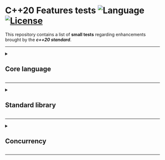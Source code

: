 # C++20 Features tests ![Language](https://img.shields.io/badge/language-C++20-orange.svg) [![License](https://img.shields.io/badge/license-MIT-blue.svg)](./LICENSE.md)

This repository contains a list of **small tests** regarding enhancements brought by the **_c++20 standard_**.

--------

<details>
<summary>

## Core language

</summary>

<details>
<summary>

### Attributes

</summary>

- [\[\[likely\]\]](attributes/likely_unlikely.cpp)
- [\[\[unlikely\]\]](attributes/likely_unlikely.cpp)
- [\[\[nodiscard\]\]](attributes/nodiscard.cpp)
- [\[\[no_unique_address\]\]](attributes/no_unique_address.cpp)

</details>

<details>
<summary>

### Keywords

</summary>

- [consteval](keywords/consteval.cpp)
- [constinit](keywords/constinit.cpp)

</details>

<details>
<summary>

### Lambdas

</summary>

- [Using template parameters](lambdas/template-params.cpp)
- [Implicit copy of `this`](lambdas/implicit-this.cpp)
- [Unevaluated contexts](lambdas/unevaluated-contexts.cpp)

</details>

<details>
<summary>

### Designated initialization

</summary>

- [Aggregate initialization](designated_initialization/aggregate_initialization.cpp)
- [Named initialization](designated_initialization/named_initialization.cpp)

</details>

<details>
<summary>

### Templates

</summary>

- [Conditionally explicit constructors](templates/cond-exp-cstr.cpp)
- [Non type template parameters](templates/non-type-params.cpp)

</details>

<details>
<summary>

### Miscellaneous

</summary>

- [`volatile` type qualifier deprecation](misc/volatile.cpp)
- [Range-based for loop with initializers](misc/range-based.cpp)
- [virtual `constexpr` functions](misc/virtual-constexpr.cpp)
- [`enum` in local scopes](misc/enum-local.cpp)

</details>

</details>

--------

<details>
<summary>

## Standard library

</summary>

<details>
<summary>

### std::span

</summary>

- [generalities](stl/span/generalities.cpp)
- [automatic size deduction](stl/span/automatic-size-deduction.cpp)
- [reallocations management](stl/span/reallocations_management.cpp)
- [initialization from pointer and size](stl/span/init_from_pointer.cpp)
- [modifying underlying elements](stl/span/modifying_elems.cpp)
- [addressing underlying elements](stl/span/addressing_elems.cpp)

</details>

<details>
<summary>

### Containers improvments

</summary>

- [std::erase_if](stl/containers/erase_if.cpp)
- [std::string(_view) prefix/suffix](stl/containers/string_prefix_suffix.cpp)
- [std::contains - associative containers](stl/containers/contains_associative_containers.cpp)
- [constexpr improvments](stl/containers/constexpr-improvments.cpp)
- [std::array creation](stl/containers/array-creation.cpp)
</details>

<details>
<summary>

### std::ranges library

</summary>

- [range and view concepts](stl/ranges/concepts.cpp)
- [range adaptors](stl/ranges/adaptors.cpp)
- [range algorithms on STL containers](stl/ranges/algo-on-containers.cpp)
- [projections](stl/ranges/projections.cpp)

</details>

<details>
<summary>

### Arithmetic utilities

</summary>

- [Mathematical constants](stl/arithmetic/math-constants.cpp)
- [Midpoint and linear interpolation](stl/arithmetic/midpoint-linear.cpp)
- [Safe comparison of integers](stl/arithmetic/safe-comparison.cpp)
- [Bit manipulation](stl/arithmetic/bit-manipulation.cpp)

</details>

<details>
<summary>

### Time and calendar

</summary>

- [Time of day](stl/time/time-of-day.cpp)
- [Calendar dates](stl/time/calendar-dates.cpp)
- [TIme zones](stl/time/time-zones.cpp)

</details>

<details>
<summary>

### std::format library

</summary>

- [Principles](stl/format/principles.cpp)
- [Extensibility](stl/format/extensibility.cpp)

</details>

</details>

--------

<details>
<summary>

## Concurrency

</summary>

</details>

--------